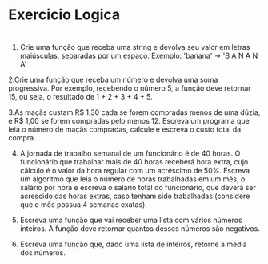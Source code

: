 # Exercicio Logica
#
1. Crie uma função que receba uma string e devolva seu valor em letras maiúsculas, separadas por um espaço. Exemplo: 'banana' -> 'B A N A N A'

2.Crie uma função que receba um número e devolva uma soma progressiva. Por exemplo, recebendo o número 5, a função deve retornar 15, ou seja, o resultado de 1 + 2 + 3 + 4 + 5.

3.As maçãs custam R$ 1,30 cada se forem compradas menos de uma dúzia, e R$ 1,00 se forem compradas pelo menos 12. Escreva um programa que leia o número de maçãs compradas, calcule e escreva o custo total da compra.

4. A jornada de trabalho semanal de um funcionário é de 40 horas. O funcionário que trabalhar mais de 40 horas receberá hora extra, cujo cálculo é o valor da hora regular com um acréscimo de 50%. Escreva um algoritmo que leia o número de horas trabalhadas em um mês, o salário por hora e escreva o salário total do funcionário, que deverá ser acrescido das horas extras, caso tenham sido trabalhadas (considere que o mês possua 4 semanas exatas).

5. Escreva uma função que vai receber uma lista com vários números inteiros. A função deve retornar quantos desses números são negativos.

6. Escreva uma função que, dado uma lista de inteiros, retorne a média dos números.